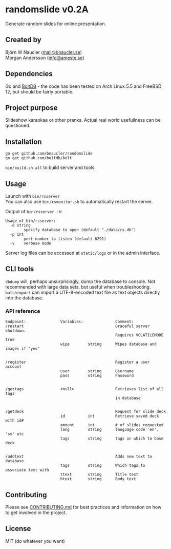 # randomslide v0.2A
Generate random slides for online presentation.

## Created by
Björn W Naucler (mail@bnaucler.se)  
Morgan Andersson (info@ameste.se)

## Dependencies
Go and [BoltDB](https://github.com/boltdb/bolt) - the code has been tested on Arch Linux 5.5 and FreeBSD 12, but should be fairly portable.

## Project purpose
Slideshow karaokae or other pranks. Actual real world usefullness can be questioned.

## Installation
```
go get github.com/bnaucler/randomslide
go get github.com/boltdb/bolt
```

`bin/build.sh all` to build server and tools.  

## Usage
Launch with `bin/rsserver`  
You can also use `bin/rsmonitor.sh` to automatically restart the server.

Output of `bin/rsserver -h`:  
```
Usage of bin/rsserver:
  -d string
    	specify database to open (default "./data/rs.db")
  -p int
    	port number to listen (default 6291)
  -v	verbose mode
```

Server log files can be accessed at `static/logs` or in the admin interface.

## CLI tools
`dbdump` will, perhaps unsurprisingly, dump the database to console. Not recommended with large data sets, but useful when troubleshooting.  
`batchimport` can import a UTF-8-encoded text file as text objects directly into the database.

### API reference

```
Endpoint:               Variables:              Comment:
/restart                                        Graceful server shutdown.
                                                Requires VOLATILEMODE true
                        wipe        string      Wipes database and images if "yes"


/register                                       Register a user account
                        user        string      Username
                        pass        string      Password


/gettags                <null>                  Retrieves list of all tags
                                                in database


/getdeck                                        Request for slide deck
                        id          int         Retrieve saved deck with id#
                        amount      int         # of slides requested
                        lang        string      language code 'en', 'sv' etc
                        tags        string      tags on which to base deck


/addtext                                        Adds new text to database
                        tags        string      Which tags to associate text with
                        ttext       string      Title text
                        btext       string      Body text

```

## Contributing
Please see [CONTRIBUTING.md](CONTRIBUTING.md) for best practices and information on how to get involved in the project.

## License
MIT (do whatever you want)

